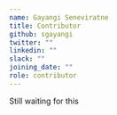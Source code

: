```yaml
---
name: Gayangi Seneviratne
title: Contributor
github: sgayangi
twitter: ""
linkedin: ""
slack: ""
joining_date: ""
role: contributor
---
```


Still waiting for this
